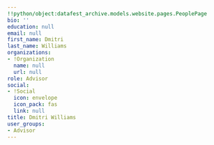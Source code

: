 ```yaml
---
!!python/object:datafest_archive.models.website.pages.PeoplePage
bio: ''
education: null
email: null
first_name: Dmitri
last_name: Williams
organizations:
- !Organization
  name: null
  url: null
role: Advisor
social:
- !Social
  icon: envelope
  icon_pack: fas
  link: null
title: Dmitri Williams
user_groups:
- Advisor
---
```


    